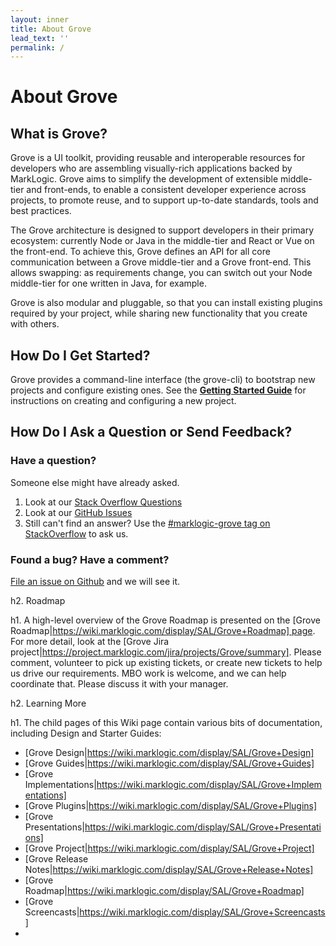```yaml
---
layout: inner
title: About Grove
lead_text: ''
permalink: /
---
```


# About Grove

## What is Grove?

Grove is a UI toolkit, providing reusable and interoperable resources for developers who are assembling visually-rich applications backed by MarkLogic. Grove aims to simplify the development of extensible middle-tier and front-ends, to enable a consistent developer experience across projects, to promote reuse, and to support up-to-date standards, tools and best practices.

The Grove architecture is designed to support developers in their primary ecosystem: currently Node or Java in the middle-tier and React or Vue on the front-end. To achieve this, Grove defines an API for all core communication between a Grove middle-tier and a Grove front-end. This allows swapping: as requirements change, you can switch out your Node middle-tier for one written in Java, for example. 

Grove is also modular and pluggable, so that you can install existing plugins required by your project, while sharing new functionality that you create with others.

## How Do I Get Started?

Grove provides a command-line interface (the grove-cli) to bootstrap new projects and configure existing ones. See the **[Getting Started Guide](/grove/guides/getting-started/)** for instructions on creating and configuring a new project.

## How Do I Ask a Question or Send Feedback?

### Have a question?

Someone else might have already asked.

1. Look at our [Stack Overflow Questions](https://stackoverflow.com/questions/tagged/marklogic-grove)
2. Look at our [GitHub Issues](https://github.com/marklogic-community/grove/issues)
3. Still can't find an answer? Use the [#marklogic-grove tag on StackOverflow](https://stackoverflow.com/questions/ask?tags=marklogic-grove,marklogic) to ask us.

### Found a bug? Have a comment?
[File an issue on Github](https://github.com/marklogic-community/grove/issues/new) and we will see it.


h2. Roadmap

h1. A high-level overview of the Grove Roadmap is presented on the [Grove Roadmap|https://wiki.marklogic.com/display/SAL/Grove+Roadmap] page. For more detail, look at the [Grove Jira project|https://project.marklogic.com/jira/projects/Grove/summary]. Please comment, volunteer to pick up existing tickets, or create new tickets to help us drive our requirements. MBO work is welcome, and we can help coordinate that. Please discuss it with your manager.


h2. Learning More

h1. The child pages of this Wiki page contain various bits of documentation, including Design and Starter Guides:



* [Grove Design|https://wiki.marklogic.com/display/SAL/Grove+Design]
* [Grove Guides|https://wiki.marklogic.com/display/SAL/Grove+Guides]
* [Grove Implementations|https://wiki.marklogic.com/display/SAL/Grove+Implementations]
* [Grove Plugins|https://wiki.marklogic.com/display/SAL/Grove+Plugins]
* [Grove Presentations|https://wiki.marklogic.com/display/SAL/Grove+Presentations]
* [Grove Project|https://wiki.marklogic.com/display/SAL/Grove+Project]
* [Grove Release Notes|https://wiki.marklogic.com/display/SAL/Grove+Release+Notes]
* [Grove Roadmap|https://wiki.marklogic.com/display/SAL/Grove+Roadmap]
* [Grove Screencasts|https://wiki.marklogic.com/display/SAL/Grove+Screencasts]
* 

